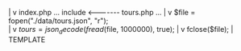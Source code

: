 
|
v
index.php
...
include <------- tours.php
...                 |
                    v
                 $file = fopen("./data/tours.json", "r");  
                    |
                    v
                $tours = json_decode(fread($file, 1000000), true);
                    |
                    v
                  fclose($file);
                    |
                TEMPLATE
                <?     ?>

